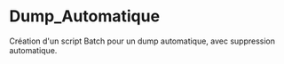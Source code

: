 # Dump_Automatique
Création d'un script Batch pour un dump automatique, avec suppression automatique.

